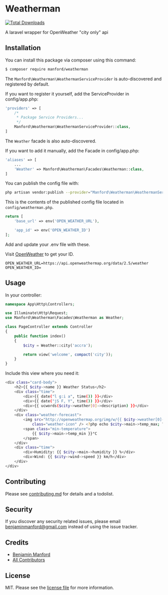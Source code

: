 # Weatherman

[![Total Downloads][ico-downloads]][link-downloads]

A laravel wrapper for OpenWeather "city only" api

## Installation

You can install this package via composer using this command:

```bash
$ composer require manford/weatherman
```

The `Manford\Weatherman\WeathermanServiceProvider` is auto-discovered and registered by default.

If you want to register it yourself, add the ServiceProvider in config/app.php:
```php
'providers' => [
    /*
     * Package Service Providers...
     */
    Manford\Weatherman\WeathermanServiceProvider::class,
]
```

The `Weather` facade is also auto-discovered.

If you want to add it manually, add the Facade in config/app.php:

```php
'aliases' => [
    ...
    'Weather' => Manford\Weatherman\Facades\Weatherman::class,
]
```

You can publish the config file with:
```bash
php artisan vendor:publish --provider="Manford\Weatherman\WeathermanServiceProvider"
```

This is the contents of the published config file located in `config/weatherman.php`.

```php
return [
    'base_url' => env('OPEN_WEATHER_URL'),

    'app_id' => env('OPEN_WEATHER_ID')
];
```

Add and update your .env file with these.

Visit [OpenWeather](https://home.openweathermap.org/api_keys) to get your ID.

```
OPEN_WEATHER_URL=https://api.openweathermap.org/data/2.5/weather
OPEN_WEATHER_ID=
```

## Usage
In your controller:

```php
namespace App\Http\Controllers;

use Illuminate\Http\Request;
use Manford\Weatherman\Facades\Weatherman as Weather;

class PageController extends Controller
{
    public function index()
    {
    	$city = Weather::city('accra');

    	return view('welcome', compact('city'));
    }
}
```

Include this view where you need it:

```bash
<div class="card-body">
    <h2>{{ $city->name }} Weather Status</h2>
    <div class="time">
        <div>{{ date("l g:i a", time()) }}</div>
        <div>{{ date("jS F, Y", time()) }}</div>
        <div>{{ ucwords($city->weather[0]->description) }}</div>
    </div>
    <div class="weather-forecast">
        <img src="http://openweathermap.org/img/w/{{ $city->weather[0]->icon }}.png"
            class="weather-icon" /> <?php echo $city->main->temp_max; ?>°C
        <span class="min-temperature">
            {{ $city->main->temp_min }}°C
        </span>
    </div>
    <div class="time">
        <div>Humidity: {{ $city->main->humidity }} %</div>
        <div>Wind: {{ $city->wind->speed }} km/h</div>
    </div>
</div>
```

## Contributing

Please see [contributing.md](contributing.md) for details and a todolist.

## Security

If you discover any security related issues, please email benjaminmanford@gmail.com instead of using the issue tracker.

## Credits

- [Benjamin Manford][link-author]
- [All Contributors][link-contributors]

## License

MIT. Please see the [license file](license.md) for more information.

[ico-version]: https://img.shields.io/packagist/v/manford/weatherman.svg?style=flat-square
[ico-downloads]: https://img.shields.io/packagist/dt/manford/weatherman.svg?style=flat-square
[ico-travis]: https://img.shields.io/travis/manford/weatherman/master.svg?style=flat-square
[ico-styleci]: https://styleci.io/repos/12345678/shield

[link-packagist]: https://packagist.org/packages/manford/weatherman
[link-downloads]: https://packagist.org/packages/manford/weatherman
[link-travis]: https://travis-ci.org/manford/weatherman
[link-styleci]: https://styleci.io/repos/12345678
[link-author]: https://github.com/manford
[link-contributors]: ../../contributors